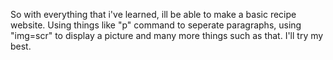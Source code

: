 So with everything that i've learned, ill be able to make a basic recipe website. Using things like "p" command to seperate paragraphs, using "img=scr" to display a picture and many more things such as that. I'll try my best.
